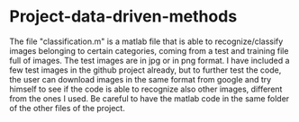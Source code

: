 # Project-data-driven-methods

The file "classification.m" is a matlab file that is able to recognize/classify images belonging to certain categories,
coming from a test and training file full of images.
The test images are in jpg or in png format.
I have included a few test images in the github project already, but to further test the code, the user can download images
in the same format from google and try himself to see if the code is able to recognize also other images, different from the ones I used.
Be careful to have the matlab code in the same folder of the other files of the project.
